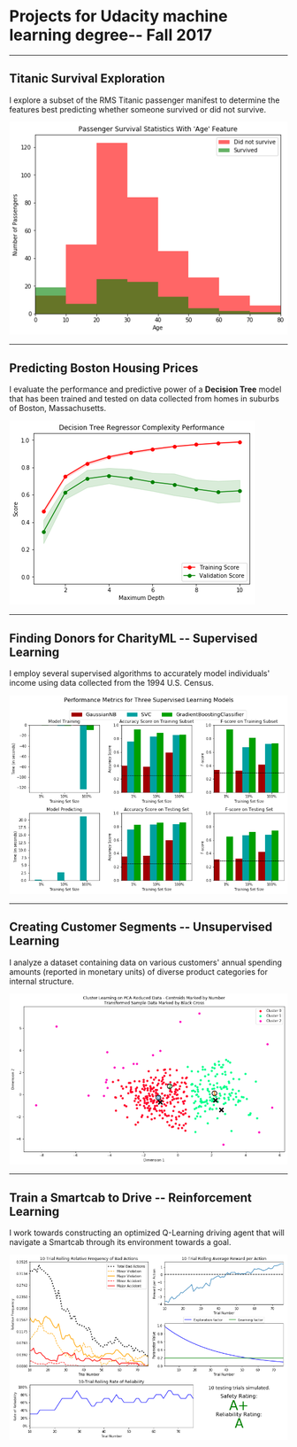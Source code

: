 # Projects for Udacity machine learning degree-- Fall 2017
***
## Titanic Survival Exploration
I explore a subset of the RMS Titanic passenger manifest to determine the features best predicting whether someone survived or did not survive.

![Alt text](https://github.com/leizhipeng/ml/blob/master/figues/titanic_age.png?raw=true "Optional Title")
***
## Predicting Boston Housing Prices
I evaluate the performance and predictive power of a **Decision Tree** model that has been trained and tested on data collected from homes in suburbs of Boston, Massachusetts.

![Alt text](https://github.com/leizhipeng/ml/blob/master/figues/boston_decision.png?raw=true "Optional Title")
***
## Finding Donors for CharityML -- Supervised Learning
I employ several supervised algorithms to accurately model individuals' income using data collected from the 1994 U.S. Census.

![Alt text](https://github.com/leizhipeng/ml/blob/master/figues/finding_donors.png?raw=true "Optional Title")
***
## Creating Customer Segments -- Unsupervised Learning
I analyze a dataset containing data on various customers' annual spending amounts (reported in monetary units) of diverse product categories for internal structure.

![Alt text](https://github.com/leizhipeng/ml/blob/master/figues/customer_segments.png?raw=true "Optional Title")
***
## Train a Smartcab to Drive -- Reinforcement Learning
I work towards constructing an optimized Q-Learning driving agent that will navigate a Smartcab through its environment towards a goal.

![Alt text](https://github.com/leizhipeng/ml/blob/master/figues/smartcab.png?raw=true "Optional Title")


